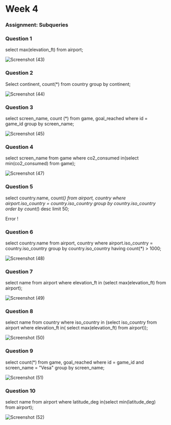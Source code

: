 # Week 4

### Assignment: Subqueries

### Question 1
select max(elevation_ft) from airport;

![Screenshot (43)](https://github.com/user-attachments/assets/04c7d636-c40d-45ff-9dc1-10ec4c830eec)

### Question 2
Select continent, count(*) from country group by continent;

![Screenshot (44)](https://github.com/user-attachments/assets/50e0f491-2db2-49c2-bcaf-3faee642f2cf)

### Question 3
select screen_name, count (*) from game, goal_reached where id = game_id group by screen_name;

![Screenshot (45)](https://github.com/user-attachments/assets/7352cb0c-12f3-4fe1-a240-669ca262dac3)


### Question 4
select screen_name from game where co2_consumed in(select min(co2_consumed) from game);

![Screenshot (47)](https://github.com/user-attachments/assets/274e03ce-3808-4907-b524-bef5008b4fd0)


### Question 5
select country.name, count(*) from airport, country where airport.iso_country = country.iso_country
group by country.iso_country
order by count(*) desc
limit 50;

Error !

### Question 6
select country.name
from airport, country
where airport.iso_country = country.iso_country
group by country.iso_country
having count(*) > 1000;

![Screenshot (48)](https://github.com/user-attachments/assets/16c0d6fd-3385-450f-b070-01238e66e292)

### Question 7
select name from airport where elevation_ft in (select max(elevation_ft) from airport);

![Screenshot (49)](https://github.com/user-attachments/assets/603a7e1f-b4f6-4781-8e7b-11628417fb71)


### Question 8 
select name from country where iso_country in (select iso_country from airport where elevation_ft in(
select max(elevation_ft) from airport));

![Screenshot (50)](https://github.com/user-attachments/assets/f2da5a62-e35b-45a3-8879-2bf09e5f843c)


### Question 9
select count(*) from game, goal_reached where id = game_id and screen_name = "Vesa" group by screen_name;

![Screenshot (51)](https://github.com/user-attachments/assets/d5d2dab0-82ed-4590-a866-4fede2cb061b)


### Question 10
select name from airport where latitude_deg in(select min(latitude_deg)
from airport);

![Screenshot (52)](https://github.com/user-attachments/assets/63a9db57-4523-4b97-8edc-b1c313a0839b)


